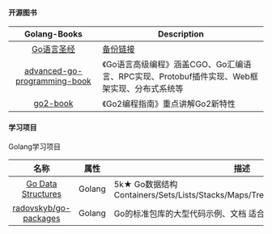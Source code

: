 #### 开源图书

|Golang-Books|Description|
|:-------------:|-----|
|[Go语言圣经](https://books.studygolang.com/gopl-zh/)|[备份链接](https://www.ctolib.com/docs//sfile/gopl-zh-github-com-master/preface.html)|
|[advanced-go-programming-book](https://github.com/chai2010/advanced-go-programming-book/blob/master/SUMMARY.md)| 《Go语言高级编程》涵盖CGO、Go汇编语言、RPC实现、Protobuf插件实现、Web框架实现、分布式系统等|
|[go2-book](https://github.com/chai2010/go2-book/blob/master/SUMMARY.md)|《Go2编程指南》重点讲解Go2新特性|

#### 学习项目

Golang学习项目

|名称|属性|描述|
|:-------------:|--|-----|
|[Go Data Structures](https://github.com/emirpasic/gods)|Golang|5k★ Go数据结构 Containers/Sets/Lists/Stacks/Maps/Trees/Comparators/Iterators/…|
|[radovskyb/go-packages](https://github.com/radovskyb/go-packages)|Golang| Go的标准包库的大型代码示例、文档  适合自学Golang 2016年的项目|
